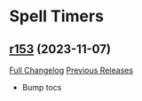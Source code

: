 # <DBM Extra> Spell Timers

## [r153](https://github.com/DeadlyBossMods/DBM-SpellTimers/tree/r153) (2023-11-07)
[Full Changelog](https://github.com/DeadlyBossMods/DBM-SpellTimers/compare/r152...r153) [Previous Releases](https://github.com/DeadlyBossMods/DBM-SpellTimers/releases)

- Bump tocs  
